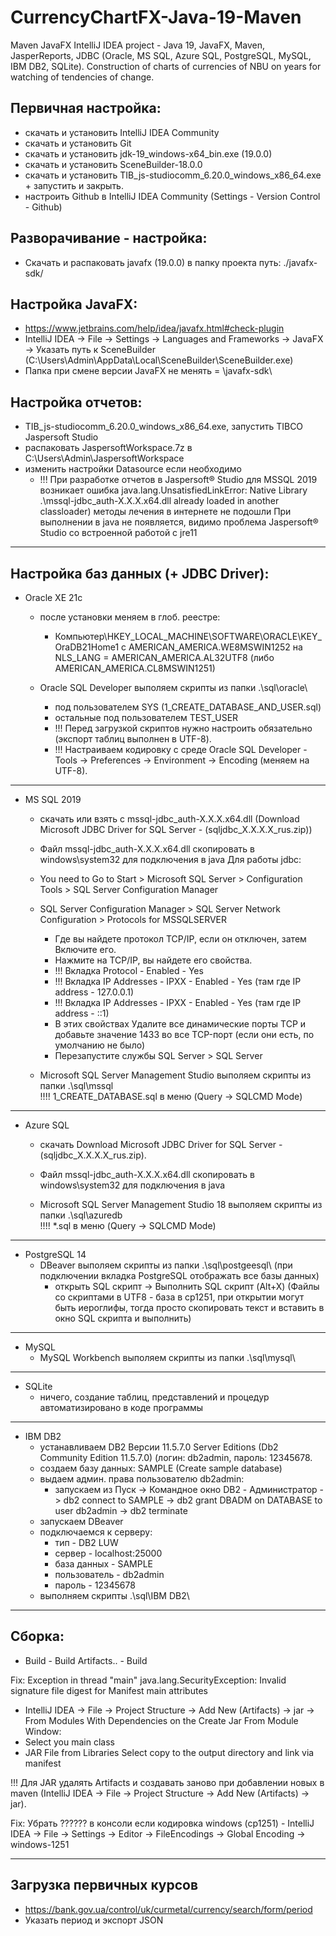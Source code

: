 # CurrencyChartFX-Java-19-Maven

Maven JavaFX IntelliJ IDEA project - Java 19, JavaFX, Maven, JasperReports, JDBC (Oracle, MS SQL, Azure SQL, PostgreSQL, MySQL, IBM DB2, SQLite).
Construction of charts of currencies of NBU on years for watching of tendencies of change.

Первичная настройка:
---------------------------------------------------------------------------------
- скачать и установить IntelliJ IDEA Community
- скачать и установить Git
- скачать и установить jdk-19_windows-x64_bin.exe (19.0.0)
- скачать и установить SceneBuilder-18.0.0
- скачать и установить TIB_js-studiocomm_6.20.0_windows_x86_64.exe + запустить и закрыть.
- настроить Github в IntelliJ IDEA Community (Settings - Version Control - Github)

Разворачивание - настройка:
---------------------------------------------------------------------------------
- Скачать и распаковать javafx (19.0.0) в папку проекта путь: ./javafx-sdk/

Настройка JavaFX:
---------------------------------------------------------------------------------
- https://www.jetbrains.com/help/idea/javafx.html#check-plugin
- IntelliJ IDEA -> File -> Settings -> Languages and Frameworks -> JavaFX -> Указать путь к SceneBuilder (C:\Users\Admin\AppData\Local\SceneBuilder\SceneBuilder.exe)
- Папка при смене версии JavaFX не менять = \javafx-sdk\

Настройка отчетов:
---------------------------------------------------------------------------------
- TIB_js-studiocomm_6.20.0_windows_x86_64.exe, запустить TIBCO Jaspersoft Studio
- распаковать JaspersoftWorkspace.7z в C:\Users\Admin\JaspersoftWorkspace
- изменить настройки Datasource если необходимо
  - !!! При разработке отчетов в Jaspersoft® Studio для MSSQL 2019 возникает ошибка
    java.lang.UnsatisfiedLinkError: Native Library .\mssql-jdbc_auth-X.X.X.x64.dll already loaded in another classloader) методы лечения в интернете не подошли
    При выполнении в java не появляется, видимо проблема Jaspersoft® Studio со встроенной работой с jre11

---------------------------------------------------------------------------------
Настройка баз данных (+ JDBC Driver):
---------------------------------------------------------------------------------
- Oracle XE 21с
  - после установки меняем в глоб. реестре:
    - Компьютер\HKEY_LOCAL_MACHINE\SOFTWARE\ORACLE\KEY_OraDB21Home1 c AMERICAN_AMERICA.WE8MSWIN1252
      на NLS_LANG = AMERICAN_AMERICA.AL32UTF8 (либо AMERICAN_AMERICA.CL8MSWIN1251)

  - Oracle SQL Developer выполяем скрипты из папки .\sql\oracle\
    - под пользователем SYS (1_CREATE_DATABASE_AND_USER.sql)
    - остальные под пользователем TEST_USER
    - !!! Перед загрузкой скриптов нужно настроить обязательно (экспорт таблиц выполнен в UTF-8).
    - !!! Настраиваем кодировку с среде Oracle SQL Developer - Tools -> Preferences -> Environment -> Encoding (меняем на UTF-8).

---------------------------------------------------------------------------------
- MS SQL 2019
  - скачать или взять с mssql-jdbc_auth-X.X.X.x64.dll (Download Microsoft JDBC Driver for SQL Server - (sqljdbc_X.X.X.X_rus.zip))
  - Файл mssql-jdbc_auth-X.X.X.x64.dll скопировать в windows\system32 для подключения в java
  Для работы jdbc:
  - You need to Go to Start > Microsoft SQL Server > Configuration Tools > SQL Server Configuration Manager
  - SQL Server Configuration Manager > SQL Server Network Configuration > Protocols for MSSQLSERVER
    - Где вы найдете протокол TCP/IP, если он отключен, затем Включите его.
    - Нажмите на TCP/IP, вы найдете его свойства.
    - !!! Вкладка Protocol - Enabled - Yes
    - !!! Вкладка IP Addresses - IPXX - Enabled - Yes (там где IP address - 127.0.0.1)
    - !!! Вкладка IP Addresses - IPXX  - Enabled - Yes (там где IP address - ::1)
    - В этих свойствах Удалите все динамические порты TCP и добавьте значение 1433 во все TCP-порт (если они есть, по умолчанию не было)
    - Перезапустите службы SQL Server > SQL Server

  - Microsoft SQL Server Management Studio выполяем скрипты из папки .\sql\mssql\
    !!!! 1_CREATE_DATABASE.sql в меню (Query -> SQLCMD Mode)

---------------------------------------------------------------------------------
- Azure SQL
  - скачать Download Microsoft JDBC Driver for SQL Server - (sqljdbc_X.X.X.X_rus.zip).
  - Файл mssql-jdbc_auth-X.X.X.x64.dll скопировать в windows\system32 для подключения в java

  - Microsoft SQL Server Management Studio 18 выполяем скрипты из папки .\sql\azuredb\
    !!!! *.sql в меню (Query -> SQLCMD Mode)

---------------------------------------------------------------------------------
- PostgreSQL 14
  - DBeaver выполяем скрипты из папки .\sql\postgeesql\ (при подключении вкладка PostgreSQL отображать все базы данных)
    - открыть SQL скрипт -> Выполнить SQL скрипт (Alt+X) (Файлы со скриптами в UTF8 - база в cp1251, при открытии могут быть иероглифы,
      тогда просто скопировать текст и вставить в окно SQL скрипта и выполнить)

---------------------------------------------------------------------------------
- MySQL
  - MySQL Workbench выполяем скрипты из папки .\sql\mysql\

---------------------------------------------------------------------------------
- SQLite
  - ничего, создание таблиц, представлений и процедур автоматизировано в коде программы

---------------------------------------------------------------------------------
- IBM DB2
  - устанавливаем DB2 Версии 11.5.7.0 Server Editions (Db2 Community Edition 11.5.7.0)  (логин: db2admin, пароль: 12345678.
  - создаем базу данных: SAMPLE (Create sample database)
  - выдаем админ. права пользователю db2admin:
    - запускаем из Пуск -> Командное окно DB2 - Администратор
    -> db2 connect to SAMPLE
    -> db2 grant DBADM on DATABASE to user db2admin
    -> db2 terminate
  - запускаем DBeaver
  - подключаемся к серверу:
    - тип - DB2 LUW
    - сервер - localhost:25000
    - база данных - SAMPLE
    - пользователь - db2admin
    - пароль - 12345678
  - выполняем скрипты .\sql\IBM DB2\

---------------------------------------------------------------------------------
Сборка:
---------------------------------------------------------------------------------
- Build - Build Artifacts.. - Build

Fix:
Exception in thread "main" java.lang.SecurityException: Invalid signature file digest for Manifest main attributes
- IntelliJ IDEA -> File -> Project Structure -> Add New (Artifacts) -> jar -> From Modules With Dependencies on the Create Jar From Module Window:
- Select you main class
- JAR File from Libraries Select copy to the output directory and link via manifest

!!! Для JAR удалять Artifacts и создавать заново при добавлении новых в maven (IntelliJ IDEA -> File -> Project Structure -> Add New (Artifacts) -> jar).

Fix:
Убрать ?????? в консоли если кодировка windows (cp1251) - IntelliJ IDEA -> File -> Settings -> Editor -> FileEncodings -> Global Encoding -> windows-1251

---------------------------------------------------------------------------------
Загрузка первичных курсов
---------------------------------------------------------------------------------
- https://bank.gov.ua/control/uk/curmetal/currency/search/form/period
- Указать период и экспорт JSON
